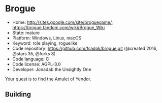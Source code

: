 # Brogue

- Home: http://sites.google.com/site/broguegame/, https://brogue.fandom.com/wiki/Brogue_Wiki
- State: mature
- Platform: Windows, Linux, macOS
- Keyword: role playing, roguelike
- Code repository: https://github.com/tsadok/brogue.git (@created 2016, @stars 35, @forks 8)
- Code language: C
- Code license: AGPL-3.0
- Developer: Jonadab the Unsightly One

Your quest is to find the Amulet of Yendor.

## Building
